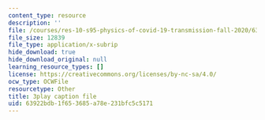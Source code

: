 ```yaml
---
content_type: resource
description: ''
file: /courses/res-10-s95-physics-of-covid-19-transmission-fall-2020/63922bdb1f653685a78e231bfc5c5171_kmpde1ZIqKA.srt
file_size: 12839
file_type: application/x-subrip
hide_download: true
hide_download_original: null
learning_resource_types: []
license: https://creativecommons.org/licenses/by-nc-sa/4.0/
ocw_type: OCWFile
resourcetype: Other
title: 3play caption file
uid: 63922bdb-1f65-3685-a78e-231bfc5c5171
---
```

